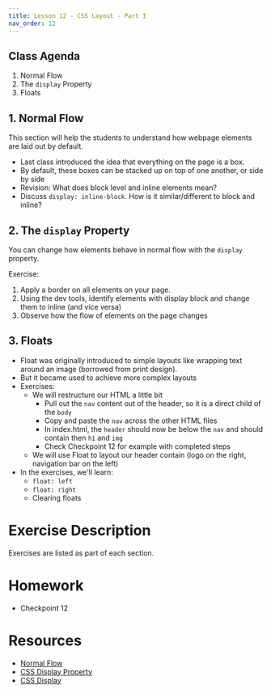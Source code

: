 ```yaml
---
title: Lesson 12 - CSS Layout - Part I
nav_order: 12
---
```


## Class Agenda

1. Normal Flow
1. The `display` Property
1. Floats

## 1. Normal Flow

This section will help the students to understand how webpage elements are laid out by default.

- Last class introduced the idea that everything on the page is a box.
- By default, these boxes can be stacked up on top of one another, or side by side
- Revision: What does block level and inline elements mean?
- Discuss `display: inline-block`. How is it similar/different to block and inline?

## 2. The `display` Property

You can change how elements behave in normal flow with the `display` property.

Exercise:

1. Apply a border on all elements on your page.
2. Using the dev tools, identify elements with display block and change them to inline (and vice versa)
3. Observe how the flow of elements on the page changes

## 3. Floats

- Float was originally introduced to simple layouts like wrapping text around an image (borrowed from print design).
- But it became used to achieve more complex layouts
- Exercises:
  - We will restructure our HTML a little bit
    - Pull out the `nav` content out of the header, so it is a direct child of the `body`
    - Copy and paste the `nav` across the other HTML files
    - In index.html, the `header` should now be below the `nav` and should contain then `h1` and `img`
    - Check Checkpoint 12 for example with completed steps
  - We will use Float to layout our header contain (logo on the right, navigation bar on the left)
- In the exercises, we'll learn:
  - `float: left`
  - `float: right`
  - Clearing floats

# Exercise Description

Exercises are listed as part of each section.

# Homework

- Checkpoint 12

# Resources

- [Normal Flow](https://developer.mozilla.org/en-US/docs/Learn/CSS/CSS_layout/Normal_Flow)
- [CSS Display Property](https://www.w3schools.com/cssref/pr_class_display.asp)
- [CSS Display](https://developer.mozilla.org/en-US/docs/Web/CSS/display)
